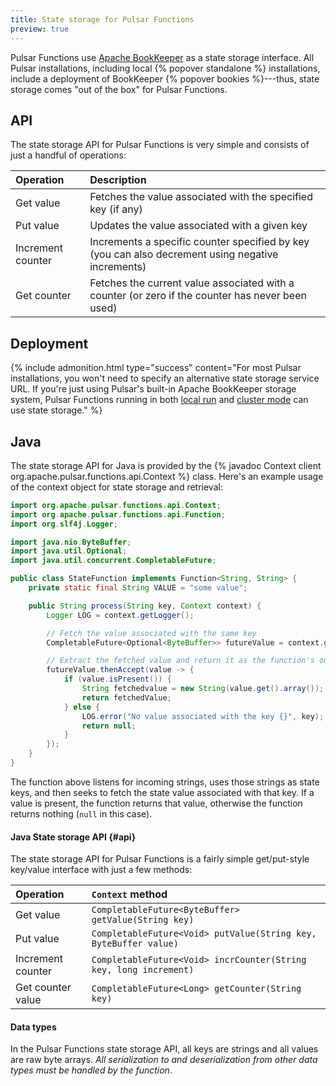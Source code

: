 ```yaml
---
title: State storage for Pulsar Functions
preview: true
---
```


Pulsar Functions use [Apache BookKeeper](https://bookkeeper.apache.org) as a state storage interface. All Pulsar installations, including local {% popover standalone %} installations, include a deployment of BookKeeper {% popover bookies %}---thus, state storage comes "out of the box" for Pulsar Functions.

## API

The state storage API for Pulsar Functions is very simple and consists of just a handful of operations:

Operation | Description
:---------|:------------
Get value | Fetches the value associated with the specified key (if any)
Put value | Updates the value associated with a given key
Increment counter | Increments a specific counter specified by key (you can also decrement using negative increments)
Get counter | Fetches the current value associated with a counter (or zero if the counter has never been used)

## Deployment

{% include admonition.html type="success" content="For most Pulsar installations, you won't need to specify an alternative state storage service URL. If you're just using Pulsar's built-in Apache BookKeeper storage system, Pulsar Functions running in both [local run](../deployment#local-run) and [cluster mode](../deployment#cluster-mode) can use state storage." %}

## Java

The state storage API for Java is provided by the {% javadoc Context client org.apache.pulsar.functions.api.Context %} class. Here's an example usage of the context object for state storage and retrieval:

```java
import org.apache.pulsar.functions.api.Context;
import org.apache.pulsar.functions.api.Function;
import org.slf4j.Logger;

import java.nio.ByteBuffer;
import java.util.Optional;
import java.util.concurrent.CompletableFuture;

public class StateFunction implements Function<String, String> {
    private static final String VALUE = "some value";

    public String process(String key, Context context) {
        Logger LOG = context.getLogger();

        // Fetch the value associated with the same key
        CompletableFuture<Optional<ByteBuffer>> futureValue = context.getValue(key);

        // Extract the fetched value and return it as the function's output
        futureValue.thenAccept(value -> {
            if (value.isPresent()) {
                String fetchedvalue = new String(value.get().array());
                return fetchedValue;
            } else {
                LOG.error("No value associated with the key {}", key);
                return null;
            }
        });
    }
}
```

The function above listens for incoming strings, uses those strings as state keys, and then seeks to fetch the state value associated with that key. If a value is present, the function returns that value, otherwise the function returns nothing (`null` in this case).

#### Java State storage API {#api}

The state storage API for Pulsar Functions is a fairly simple get/put-style key/value interface with just a few methods:

Operation | `Context` method
:---------|:----------------
Get value | `CompletableFuture<ByteBuffer> getValue(String key)`
Put value | `CompletableFuture<Void> putValue(String key, ByteBuffer value)`
Increment counter | `CompletableFuture<Void> incrCounter(String key, long increment)`
Get counter value | `CompletableFuture<Long> getCounter(String key)`

#### Data types

In the Pulsar Functions state storage API, all keys are strings and all values are raw byte arrays. *All serialization to and deserialization from other data types must be handled by the function*.